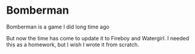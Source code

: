 # Bomberman

Bomberman is a game I did long time ago

But now the time has come to update it to Fireboy and Watergirl. I needed this as a homework, but I wish I wrote it from scratch.
